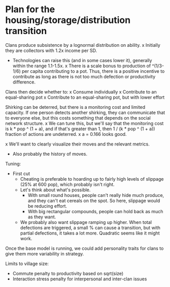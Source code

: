# Plan for the housing/storage/distribution transition

Clans produce subsistence by a lognormal distribution on
ability.
x Initially they are collectors with 1.2x income per SD.
- Technologies can raise this (and in some cases lower it),
  generally within the range 1.1-1.5x.
x There is a scale bonus to production of ^(1/3-1/6) per
  capita contributing to a pot. Thus, there is a positive
  incentive to contribute as long as there is not too much
  defection or productivity difference.

Clans then decide whether to:
x Consume individually
x Contribute to an equal-sharing pot
x Contribute to an equal-sharing pot, but with lower effort

Shirking can be deterred, but there is a monitoring cost
and limited capacity. If one person detects another shirking,
they can communicate that to everyone else, but this costs
something that depends on the social network structure.
x We can tune this, but we'll say that the monitoring cost
  is k * pop ^ (1 + a), and if that's greater than 1, then
  1 / (k * pop ^ (1 + a)) fraction of actions are undeterred.
x a = 0.166 looks good.

x We'll want to clearly visualize their moves and the relevant
metrics. 
- Also probably the history of moves.

Tuning:
- First cut
  - Cheating is preferable to hoarding up to fairly high
    levels of slippage (25% at 600 pop), which probably
    isn't right.
  - Let's think about what's possible.
    - With small round houses, people can't really hide
      much produce, and they can't eat cereals on the spot.
      So here, slippage would be reducing effort.
    - With big rectangular compounds, people can hold back
      as much as they want.
  - We probably also want slippage ramping up higher.
    When total defections are triggered, a small % can
    cause a transition, but with partial defections, it
    takes a lot more. Quadratic seems like it might work.

Once the base model is running, we could add personality traits
for clans to give them more variability in strategy.

Limits to village size:
- Commute penalty to productivity based on sqrt(size)
- Interaction stress penalty for interpersonal and inter-clan
  issues
